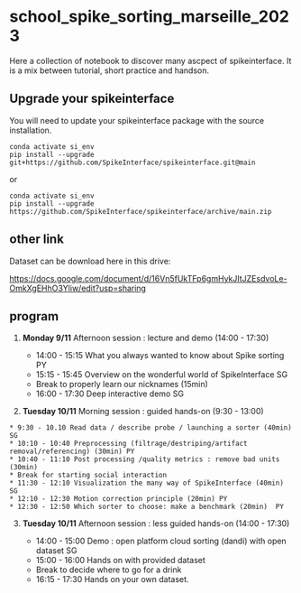 # school_spike_sorting_marseille_2023

Here a collection of notebook to discover many ascpect of spikeinterface.
It is a mix between tutorial, short practice and handson.


## Upgrade your spikeinterface

You will need to update your spikeinterface package with the source installation.

```
conda activate si_env
pip install --upgrade git+https://github.com/SpikeInterface/spikeinterface.git@main
```

or

```
conda activate si_env
pip install --upgrade https://github.com/SpikeInterface/spikeinterface/archive/main.zip
```


## other link

Dataset can be download here in this drive:

https://docs.google.com/document/d/16Vn5fUkTFp6gmHykJItJZEsdvoLe-OmkXgEHhO3Yliw/edit?usp=sharing




## program


 1. **Monday 9/11** Afternoon session : lecture and demo (14:00 - 17:30)

    * 14:00 - 15:15 What you always wanted to know about Spike sorting PY
    * 15:15 - 15:45 Overview on the wonderful world of SpikeInterface SG
    * Break to properly learn our nicknames (15min)
    * 16:00 -  17:30 Deep interactive demo SG
	


  2. **Tuesday 10/11** Morning session : guided hands-on (9:30 - 13:00)

    * 9:30 - 10.10 Read data / describe probe / launching a sorter (40min) SG
    * 10:10 - 10:40 Preprocessing (filtrage/destriping/artifact removal/referencing) (30min) PY
    * 10:40 - 11:10 Post processing /quality metrics : remove bad units (30min)
    * Break for starting social interaction
    * 11:30 - 12:10 Visualization the many way of SpikeInterface (40min) SG
    * 12:10 - 12:30 Motion correction principle (20min) PY
    * 12:30 - 12:50 Which sorter to choose: make a benchmark (20min)  PY


3. **Tuesday 10/11** Afternoon session : less guided hands-on (14:00 - 17:30)

    * 14:00 - 15:00 Demo : open platform cloud sorting (dandi)  with open dataset SG
    * 15:00 - 16:00 Hands on with provided dataset
    * Break to decide where to go for a drink
    * 16:15 - 17:30 Hands on your own dataset.
